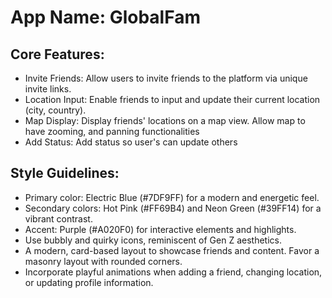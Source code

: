 # **App Name**: GlobalFam

## Core Features:

- Invite Friends: Allow users to invite friends to the platform via unique invite links.
- Location Input: Enable friends to input and update their current location (city, country).
- Map Display: Display friends' locations on a map view. Allow map to have zooming, and panning functionalities
- Add Status: Add status so user's can update others

## Style Guidelines:

- Primary color: Electric Blue (#7DF9FF) for a modern and energetic feel.
- Secondary colors: Hot Pink (#FF69B4) and Neon Green (#39FF14) for a vibrant contrast.
- Accent: Purple (#A020F0) for interactive elements and highlights.
- Use bubbly and quirky icons, reminiscent of Gen Z aesthetics.
- A modern, card-based layout to showcase friends and content. Favor a masonry layout with rounded corners.
- Incorporate playful animations when adding a friend, changing location, or updating profile information.